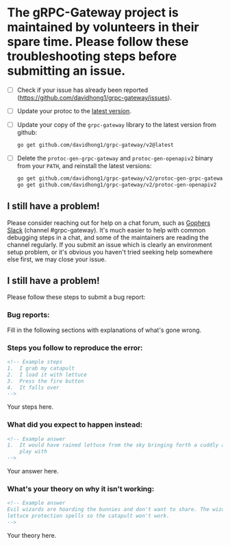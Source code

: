 # The gRPC-Gateway project is maintained by volunteers in their spare time. Please follow these troubleshooting steps before submitting an issue.

- [ ] Check if your issue has already been reported (https://github.com/davidhong1/grpc-gateway/issues).
- [ ] Update your protoc to the [latest version](https://github.com/google/protobuf/releases).
- [ ] Update your copy of the `grpc-gateway` library to the latest version from github:
  ```sh
  go get github.com/davidhong1/grpc-gateway/v2@latest
  ```
- [ ] Delete the `protoc-gen-grpc-gateway` and `protoc-gen-openapiv2` binary from your `PATH`, and reinstall the latest versions:

  ```sh
  go get github.com/davidhong1/grpc-gateway/v2/protoc-gen-grpc-gateway
  go get github.com/davidhong1/grpc-gateway/v2/protoc-gen-openapiv2
  ```

## I still have a problem!

Please consider reaching out for help on a chat forum, such as
[Gophers Slack](https://invite.slack.golangbridge.org/) (channel #grpc-gateway).
It's much easier to help with common debugging steps in a chat, and some of
the maintainers are reading the channel regularly. If you
submit an issue which is clearly an environment setup problem, or it's obvious
you haven't tried seeking help somewhere else first, we may close your issue.

## I still have a problem!

Please follow these steps to submit a bug report:

### Bug reports:

Fill in the following sections with explanations of what's gone wrong.

### Steps you follow to reproduce the error:

```html
<!-- Example steps
1.  I grab my catapult
2.  I load it with lettuce
3.  Press the fire button
4.  It falls over
-->
```

Your steps here.

### What did you expect to happen instead:

```html
<!-- Example answer
1.  It would have rained lettuce from the sky bringing forth a cuddly army of bunnies we could
    play with
-->
```

Your answer here.

### What's your theory on why it isn't working:

```html
<!-- Example answer
Evil wizards are hoarding the bunnies and don't want to share. The wizards are casting
lettuce protection spells so the catapult won't work.
-->
```

Your theory here.

